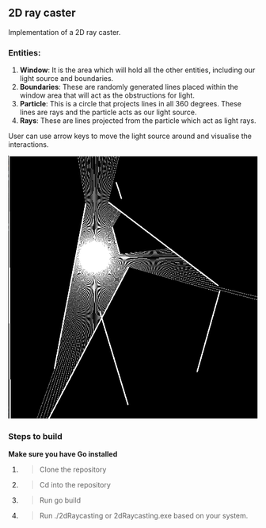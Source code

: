 ## 2D ray caster

Implementation of a 2D ray caster.

### Entities:

1. **Window**: It is the area which will hold all the other entities, including our light source and boundaries.
2. **Boundaries**: These are randomly generated lines placed within the window area that will act as the obstructions for light.
3. **Particle**: This is a circle that projects lines in all 360 degrees. These lines are rays and the particle acts as our light source.
4. **Rays**: These are lines projected from the particle which act as light rays.

User can use arrow keys to move the light source around and visualise the interactions.

<img src="preview.png" alt="drawing" width="600"/>

### Steps to build

**Make sure you have Go installed**

1. > Clone the repository
2. > Cd into the repository
3. > Run go build
4. > Run ./2dRaycasting or 2dRaycasting.exe based on your system.
